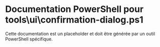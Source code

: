 # Documentation PowerShell pour tools\ui\confirmation-dialog.ps1

Cette documentation est un placeholder et doit être générée par un outil PowerShell spécifique.
